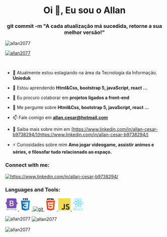<h1 align="center">Oi 👋, Eu sou o Allan</h1>
<h3 align="center">git commit -m "A cada atualização má sucedida, retorne a sua melhor versão!"</h3>

<p align="left"> <img src="https://komarev.com/ghpvc/?username=allan2077&label=Profile%20views&color=0e75b6&style=flat" alt="allan2077" /> </p>

<p align="left"> <a href="https://github.com/ryo-ma/github-profile-trophy"><img src="https://github-profile-trophy.vercel.app/?username=allan2077" alt="allan2077" /></a> </p>

<p align="left"> <a href="https://twitter.com/" target="blank"><img src="https://img.shields.io/twitter/follow/?logo=twitter&style=for-the-badge" alt="" /></a> </p>

- 🔭 Atualmente estou estagiando na área da Tecnologia da Informação. **Unieduk**

- 🌱 Estou aprendendo **Html&Css, bootstrap 5, javaScript, react ...**

- 👯 Eu procuro colaborar em **projetos ligados a front-end**

- 💬 Me pergunte sobre **Html&Css, bootstrap 5, javaScript, react ...**

- 📫 Fale comigo em **allan.cesar@hotmail.com**

- 📄 Saiba mais sobre mim em [https://www.linkedin.com/in/allan-cesar-b9738294/](https://www.linkedin.com/in/allan-cesar-b9738294/)

- ⚡ Curiosidades sobre mim **Amo jogar videogame, assistir animes e séries, e filosofar tudo relacionado ao espaço.**

<h3 align="left">Connect with me:</h3>
<p align="left">
<a href="linkedin.com/in/allan-cesar-b9738294" target="blank"><img align="center" src="https://raw.githubusercontent.com/rahuldkjain/github-profile-readme-generator/master/src/images/icons/Social/linked-in-alt.svg" alt="https://www.linkedin.com/in/allan-cesar-b9738294/" height="30" width="40" /></a>
</p>

<h3 align="left">Languages and Tools:</h3>
<p align="left"> <a href="https://getbootstrap.com" target="_blank" rel="noreferrer"> <img src="https://raw.githubusercontent.com/devicons/devicon/master/icons/bootstrap/bootstrap-plain-wordmark.svg" alt="bootstrap" width="40" height="40"/> </a> <a href="https://www.w3schools.com/css/" target="_blank" rel="noreferrer"> <img src="https://raw.githubusercontent.com/devicons/devicon/master/icons/css3/css3-original-wordmark.svg" alt="css3" width="40" height="40"/> </a> <a href="https://git-scm.com/" target="_blank" rel="noreferrer"> <img src="https://www.vectorlogo.zone/logos/git-scm/git-scm-icon.svg" alt="git" width="40" height="40"/> </a> <a href="https://www.w3.org/html/" target="_blank" rel="noreferrer"> <img src="https://raw.githubusercontent.com/devicons/devicon/master/icons/html5/html5-original-wordmark.svg" alt="html5" width="40" height="40"/> </a> <a href="https://developer.mozilla.org/en-US/docs/Web/JavaScript" target="_blank" rel="noreferrer"> <img src="https://raw.githubusercontent.com/devicons/devicon/master/icons/javascript/javascript-original.svg" alt="javascript" width="40" height="40"/> </a> <a href="https://reactjs.org/" target="_blank" rel="noreferrer"> <img src="https://raw.githubusercontent.com/devicons/devicon/master/icons/react/react-original-wordmark.svg" alt="react" width="40" height="40"/> </a> </p>

<p><img align="left" src="https://github-readme-stats.vercel.app/api/top-langs?username=allan2077&show_icons=true&locale=en&layout=compact" alt="allan2077" /></p>

<p>&nbsp;<img align="center" src="https://github-readme-stats.vercel.app/api?username=allan2077&show_icons=true&locale=en" alt="allan2077" /></p>

<p><img align="center" src="https://github-readme-streak-stats.herokuapp.com/?user=allan2077&" alt="allan2077" /></p>

